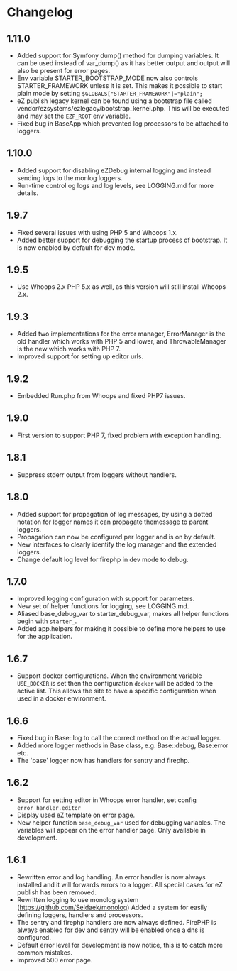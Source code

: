# Changelog

## 1.11.0

- Added support for Symfony dump() method for dumping variables.
  It can be used instead of var_dump() as it has better output
  and output will also be present for error pages.
- Env variable STARTER_BOOTSTRAP_MODE now also controls
  STARTER_FRAMEWORK unless it is set. This makes it possible to
  start plain mode by setting `$GLOBALS["STARTER_FRAMEWORK"]="plain";`
- eZ publish legacy kernel can be found using a bootstrap file called
  vendor/ezsystems/ezlegacy/bootstrap_kernel.php.
  This will be executed and may set the `EZP_ROOT` env variable.
- Fixed bug in BaseApp which prevented log processors to be attached
  to loggers.
  

## 1.10.0

- Added support for disabling eZDebug internal logging and instead
  sending logs to the monlog loggers.
- Run-time control og logs and log levels, see LOGGING.md for more
  details.

## 1.9.7

- Fixed several issues with using PHP 5 and Whoops 1.x.
- Added better support for debugging the startup process of bootstrap.
  It is now enabled by default for dev mode.

## 1.9.5

- Use Whoops 2.x PHP 5.x as well, as this version will still install
  Whoops 2.x.

## 1.9.3

- Added two implementations for the error manager, ErrorManager is the
  old handler which works with PHP 5 and lower, and ThrowableManager is
  the new which works with PHP 7.
- Improved support for setting up editor urls.

## 1.9.2

- Embedded Run.php from Whoops and fixed PHP7 issues.

## 1.9.0

- First version to support PHP 7, fixed problem with exception handling.

## 1.8.1

- Suppress stderr output from loggers without handlers.

## 1.8.0

- Added support for propagation of log messages, by using a dotted notation for logger
  names it can propagate themessage to parent loggers.
- Propagation can now be configured per logger and is on by default.
- New interfaces to clearly identify the log manager and the
  extended loggers.
- Change default log level for firephp in dev mode to debug.


## 1.7.0

- Improved logging configuration with support for parameters.
- New set of helper functions for logging, see LOGGING.md.
- Aliased base_debug_var to starter_debug_var, makes all helper
  functions begin with `starter_`.
- Added app.helpers for making it possible to define more helpers
  to use for the application.

## 1.6.7

- Support docker configurations. When the environment variable `USE_DOCKER` is set
  then the configuration `docker` will be added to the active list.
  This allows the site to have a specific configuration when used in a docker
  environment.

## 1.6.6

- Fixed bug in Base::log to call the correct method on the actual logger.
- Added more logger methods in Base class, e.g. Base::debug, Base:error etc.
- The 'base' logger now has handlers for sentry and firephp.

## 1.6.2

- Support for setting editor in Whoops error handler, set config `error_handler.editor`
- Display used eZ template on error page.
- New helper function `base_debug_var` used for debugging variables.
  The variables will appear on the error handler page.
  Only available in development.


## 1.6.1

- Rewritten error and log handling. An error handler is now always installed
  and it will forwards errors to a logger. All special cases for eZ publish has
  been removed.
- Rewritten logging to use monolog system (https://github.com/Seldaek/monolog)
  Added a system for easily defining loggers, handlers and processors.
- The sentry and firephp handlers are now always defined. FirePHP is always
  enabled for dev and sentry will be enabled once a dns is configured.
- Default error level for development is now notice, this is to catch more
  common mistakes.
- Improved 500 error page.

